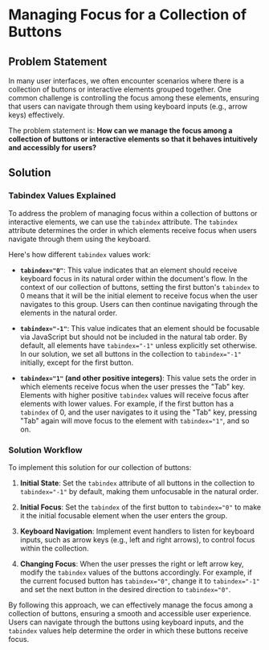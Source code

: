 # Managing Focus for a Collection of Buttons

## Problem Statement

In many user interfaces, we often encounter scenarios where there is a collection of buttons or interactive elements grouped together. One common challenge is controlling the focus among these elements, ensuring that users can navigate through them using keyboard inputs (e.g., arrow keys) effectively.

The problem statement is: **How can we manage the focus among a collection of buttons or interactive elements so that it behaves intuitively and accessibly for users?**

## Solution

### Tabindex Values Explained

To address the problem of managing focus within a collection of buttons or interactive elements, we can use the `tabindex` attribute. The `tabindex` attribute determines the order in which elements receive focus when users navigate through them using the keyboard.

Here's how different `tabindex` values work:

- **`tabindex="0"`**: This value indicates that an element should receive keyboard focus in its natural order within the document's flow. In the context of our collection of buttons, setting the first button's `tabindex` to 0 means that it will be the initial element to receive focus when the user navigates to this group. Users can then continue navigating through the elements in the natural order.

- **`tabindex="-1"`**: This value indicates that an element should be focusable via JavaScript but should not be included in the natural tab order. By default, all elements have `tabindex="-1"` unless explicitly set otherwise. In our solution, we set all buttons in the collection to `tabindex="-1"` initially, except for the first button.

- **`tabindex="1"` (and other positive integers)**: This value sets the order in which elements receive focus when the user presses the "Tab" key. Elements with higher positive `tabindex` values will receive focus after elements with lower values. For example, if the first button has a `tabindex` of 0, and the user navigates to it using the "Tab" key, pressing "Tab" again will move focus to the element with `tabindex="1"`, and so on.

### Solution Workflow

To implement this solution for our collection of buttons:

1. **Initial State**: Set the `tabindex` attribute of all buttons in the collection to `tabindex="-1"` by default, making them unfocusable in the natural order.

2. **Initial Focus**: Set the `tabindex` of the first button to `tabindex="0"` to make it the initial focusable element when the user enters the group.

3. **Keyboard Navigation**: Implement event handlers to listen for keyboard inputs, such as arrow keys (e.g., left and right arrows), to control focus within the collection.

4. **Changing Focus**: When the user presses the right or left arrow key, modify the `tabindex` values of the buttons accordingly. For example, if the current focused button has `tabindex="0"`, change it to `tabindex="-1"` and set the next button in the desired direction to `tabindex="0"`.

By following this approach, we can effectively manage the focus among a collection of buttons, ensuring a smooth and accessible user experience. Users can navigate through the buttons using keyboard inputs, and the `tabindex` values help determine the order in which these buttons receive focus.
